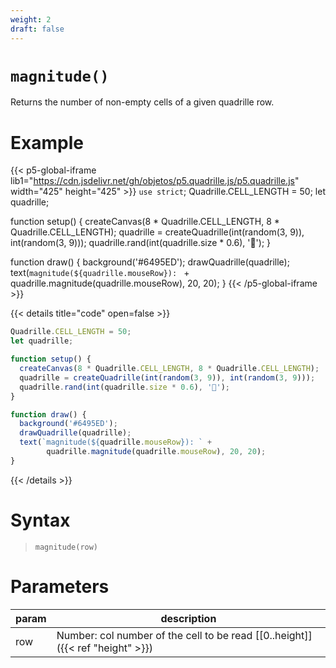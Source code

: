 ```yaml
---
weight: 2
draft: false
---
```


# `magnitude()`

Returns the number of non-empty cells of a given quadrille row.

# Example

{{< p5-global-iframe lib1="https://cdn.jsdelivr.net/gh/objetos/p5.quadrille.js/p5.quadrille.js" width="425" height="425" >}}
`use strict`;
Quadrille.CELL_LENGTH = 50;
let quadrille;

function setup() {
  createCanvas(8 * Quadrille.CELL_LENGTH, 8 * Quadrille.CELL_LENGTH);
  quadrille = createQuadrille(int(random(3, 9)), int(random(3, 9)));
  quadrille.rand(int(quadrille.size * 0.6), '🐍');
}

function draw() {
  background('#6495ED');
  drawQuadrille(quadrille);
  text(`magnitude(${quadrille.mouseRow}): ` + 
        quadrille.magnitude(quadrille.mouseRow), 20, 20);
}
{{< /p5-global-iframe >}}

{{< details title="code" open=false >}}
```js
Quadrille.CELL_LENGTH = 50;
let quadrille;

function setup() {
  createCanvas(8 * Quadrille.CELL_LENGTH, 8 * Quadrille.CELL_LENGTH);
  quadrille = createQuadrille(int(random(3, 9)), int(random(3, 9)));
  quadrille.rand(int(quadrille.size * 0.6), '🐍');
}

function draw() {
  background('#6495ED');
  drawQuadrille(quadrille);
  text(`magnitude(${quadrille.mouseRow}): ` + 
        quadrille.magnitude(quadrille.mouseRow), 20, 20);
}
```
{{< /details >}}

# Syntax

> `magnitude(row)`
 
# Parameters

| param    | description                                                                     |
|----------|---------------------------------------------------------------------------------|
| row      | Number: col number of the cell to be read [\[0..height\]]({{< ref "height" >}}) |